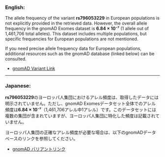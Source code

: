 ### English:
The allele frequency of the variant **rs796053229** in European populations is not explicitly provided in the retrieved data. However, the overall allele frequency in the gnomAD Exomes dataset is **6.84 × 10⁻⁷** (1 allele out of 1,461,706 total alleles). This dataset includes multiple populations, but specific frequencies for European populations are not mentioned.

If you need precise allele frequency data for European populations, additional resources such as the gnomAD database (linked below) can be consulted.

- [gnomAD Variant Link](https://gnomad.broadinstitute.org/variant/12-51807101-G-A?dataset=gnomad_r4)

---

### Japanese:
**rs796053229**のヨーロッパ人集団におけるアレル頻度は、取得したデータには明示されていません。ただし、gnomAD Exomesデータセット全体でのアレル頻度は**6.84 × 10⁻⁷**（1,461,706アレル中1アレル）です。このデータセットには複数の集団が含まれていますが、ヨーロッパ人集団に特化した頻度は記載されていません。

ヨーロッパ人集団の正確なアレル頻度が必要な場合は、以下のgnomADデータベースのリンクを参照してください。

- [gnomAD バリアントリンク](https://gnomad.broadinstitute.org/variant/12-51807101-G-A?dataset=gnomad_r4)